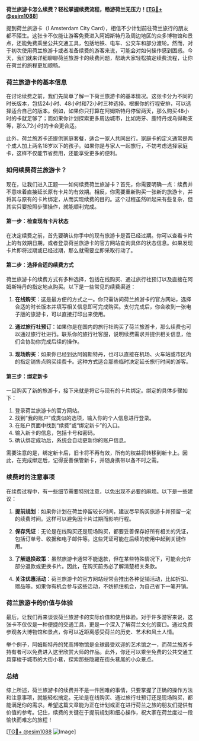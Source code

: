 **荷兰旅游卡怎么续费？轻松掌握续费流程，畅游荷兰无压力！[[TG💪+ @esim1088](https://t.me/s/esim1088)]**

提到荷兰旅游卡（I Amsterdam City Card），相信不少计划前往荷兰旅行的朋友都不陌生。这张卡不仅能让游客免费进入阿姆斯特丹及周边地区的众多博物馆和景点，还能免费乘坐公共交通工具，包括地铁、电车、公交车和部分渡轮。然而，对于初次使用荷兰旅游卡或者准备续费的游客来说，可能会对如何操作感到困惑。今天，我们就来详细聊聊荷兰旅游卡的续费问题，帮助大家轻松搞定续费流程，让你在荷兰的旅程更加顺畅。

### 荷兰旅游卡的基本信息

在讨论续费之前，我们先简单了解一下荷兰旅游卡的基本情况。这张卡分为不同的时长版本，包括24小时、48小时和72小时三种选择。根据你的行程安排，可以选择适合自己的版本。例如，如果你只打算在阿姆斯特丹停留两天，那么购买48小时的卡就足够了；而如果你计划探索更多周边城市，比如海牙、鹿特丹或乌得勒支等，那么72小时的卡会更合适。

此外，荷兰旅游卡还提供家庭套餐，适合一家人共同出行。家庭卡的定义通常是两个成人加上两名18岁以下的孩子。如果你是与家人一起旅行，不妨考虑选择家庭卡，这样不仅能节省费用，还能享受更多的便利。

### 如何续费荷兰旅游卡？

现在，让我们进入正题——如何续费荷兰旅游卡？首先，你需要明确一点：续费并不意味着直接延长原有卡片的有效期。相反，你需要重新购买一张新的旅游卡，并将其与原有的卡片绑定，从而实现续费的目的。这个过程虽然听起来有些复杂，但其实只要按照步骤操作，就能顺利完成。

#### 第一步：检查现有卡片状态

在决定续费之前，首先要确认你手中的现有旅游卡是否已经过期。你可以查看卡片上的有效期日期，或者登录荷兰旅游卡的官方网站查询具体的状态信息。如果发现卡片即将过期或已经过期，那么就需要立即采取行动了。

#### 第二步：选择合适的续费方式

荷兰旅游卡的续费方式有多种选择，包括在线购买、通过旅行社预订以及直接在阿姆斯特丹的指定地点购买。以下是一些常见的续费渠道：

1. **在线购买**：这是最方便的方式之一。你只需访问荷兰旅游卡的官方网站，选择合适的时长版本并填写相关信息即可完成购买。支付完成后，你会收到一张电子版的旅游卡，可以直接打印出来使用。

2. **通过旅行社预订**：如果你是在国内的旅行社购买了荷兰旅游卡，那么续费也可以通过旅行社进行。联系你的旅行社客服，说明续费需求并提供相关信息，他们会协助你完成后续的操作。

3. **现场购买**：如果你已经到达阿姆斯特丹，也可以直接在机场、火车站或市区内的指定销售点购买续费卡。这种方式适合那些临时决定延长旅行时间的游客。

#### 第三步：绑定新卡

一旦购买了新的旅游卡，接下来就是将它与现有的卡片绑定。绑定的具体步骤如下：

1. 登录荷兰旅游卡的官方网站。
2. 找到“我的账户”或类似的选项，输入你的个人信息进行登录。
3. 在账户页面中找到“续费”或“绑定新卡”的入口。
4. 输入新卡的信息，包括卡号和密码。
5. 确认绑定成功后，系统会自动更新你的账户信息。

需要注意的是，绑定新卡后，旧卡将不再有效，所有的权益将转移到新卡上。因此，在完成绑定后，记得妥善保管新卡，并随身携带以备不时之需。

### 续费时的注意事项

在续费过程中，有一些细节需要特别注意，以免出现不必要的麻烦。以下是一些建议：

1. **提前规划**：如果你计划在荷兰停留较长时间，建议尽早购买旅游卡并预留一定的续费时间。这样可以避免因卡片过期而影响行程。

2. **保存凭证**：无论是在线购买还是现场购买，都要妥善保存好所有相关的凭证，包括订单号、收据和电子邮件等。这些凭证可能在后续的使用中起到关键作用。

3. **了解退换政策**：虽然旅游卡通常不能退款，但在某些特殊情况下，可能会允许部分退款或更换卡片。因此，在购买前务必了解清楚相关条款。

4. **关注优惠活动**：荷兰旅游卡的官方网站经常会推出各种促销活动，比如折扣、赠品等。如果你有机会参与这些活动，不妨抓住机会，为自己省下一笔开销。

### 荷兰旅游卡的价值与体验

最后，让我们再来谈谈荷兰旅游卡的实际价值和使用体验。对于许多游客来说，这张卡不仅仅是一种便捷的交通工具，更是一个深入了解荷兰文化的窗口。通过免费参观各大博物馆和景点，你可以近距离感受荷兰的历史、艺术和风土人情。

举个例子，阿姆斯特丹的梵高博物馆是全球最受欢迎的艺术馆之一，而荷兰旅游卡持有者可以免费进入这里欣赏大师的作品。此外，你还可以乘坐免费的公共交通工具穿梭于城市的大街小巷，探索那些隐藏在街头巷尾的小众景点。

### 总结

综上所述，荷兰旅游卡的续费并不是一件困难的事情，只要掌握了正确的操作方法和注意事项，就能轻松搞定。无论是在线购买、通过旅行社预订还是现场购买，都能满足你的需求。希望这篇文章能为正在计划或正在进行荷兰之旅的朋友们提供有价值的参考。记住，续费的关键在于提前规划和细心操作，祝大家在荷兰度过一段愉快而难忘的旅程！

[[TG💪+ @esim1088](https://t.me/s/esim1088) ![Image](https://i.postimg.cc/4NQfJmqS/Snipaste-2025-05-13-00-14-12.png)]